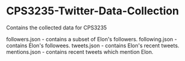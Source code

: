 # CPS3235-Twitter-Data-Collection
Contains the collected data for CPS3235

followers.json - contains a subset of Elon's followers.
following.json - contains Elon's followees.
tweets.json - contains Elon's recent tweets.
mentions.json - contains recent tweets which mention Elon.
